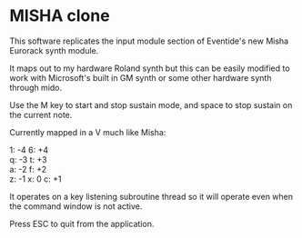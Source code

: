 # MISHA clone

This software replicates the input module section of Eventide's new Misha Eurorack synth module. 

It maps out to my hardware Roland synth but this can be easily modified to work with Microsoft's built in GM synth or some other hardware synth through mido. 


Use the M key to start and stop sustain mode, and space to stop sustain on the current note. 

Currently mapped in a V much like Misha:



1: -4               6: +4  
 q: -3             t: +3  
  a: -2           f: +2  
   z: -1   x: 0  c: +1  


It operates on a key listening subroutine thread so it will operate even when the command window is not active.

Press ESC to quit from the application. 


